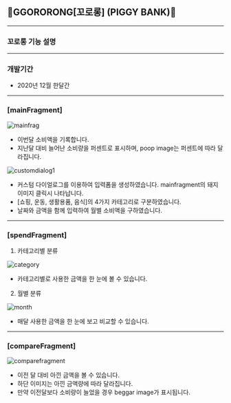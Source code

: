 ## :pig2:GGORORONG[꼬로롱] (PIGGY BANK):pig2:
------------
### 꼬로롱 기능 설명
------------
### 개발기간
* 2020년 12월 한달간
------------
### [mainFragment]
![mainfrag](https://user-images.githubusercontent.com/67946662/103258640-4805c280-49d9-11eb-88c3-099ed09fea4e.PNG)
* 이번달 소비액을 기록합니다.
* 지난달 대비 늘어난 소비량을 퍼센트로 표시하며, poop image는 퍼센트에 따라 달라집니다.

![customdialog1](https://user-images.githubusercontent.com/67946662/103258779-eb56d780-49d9-11eb-8852-1d760ed0f277.PNG)
* 커스텀 다이얼로그를 이용하여 입력폼을 생성하였습니다. mainfragment의 돼지 이미지 클릭시 나타납니다.
* [쇼핑, 운동, 생활용품, 음식]의 4가지 카테고리로 구분하였습니다.
* 날짜와 금액을 함께 입력하여 월별 소비액을 구하였습니다.
------------
### [spendFragment]
1. 카테고리별 분류

![category](https://user-images.githubusercontent.com/67946662/103258858-4be61480-49da-11eb-81e3-70c4e45f2dfc.PNG)

* 카테고리별로 사용한 금액을 한 눈에 볼 수 있습니다.
2. 월별 분류

![month](https://user-images.githubusercontent.com/67946662/103258895-76d06880-49da-11eb-97fb-6a0e9c766f5e.PNG)

* 매달 사용한 금액을 한 눈에 보고 비교할 수 있습니다.
------------
### [compareFragment]
![comparefragment](https://user-images.githubusercontent.com/67946662/103258950-9a93ae80-49da-11eb-972f-a4acb7154f98.PNG)
* 이전 달 대비 아낀 금액을 볼 수 있습니다.
* 하단 이미지는 아낀 금액량에 따라 달라집니다.
* 만약 이전달보다 소비량이 늘었을 경우 beggar image가 표시됩니다.
